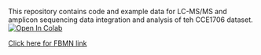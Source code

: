This repository contains code and example data for LC-MS/MS and amplicon sequencing data integration and analysis of teh CCE1706 dataset.
[![Open In Colab](https://colab.research.google.com/assets/colab-badge.svg)](https://colab.research.google.com/github/Functional-Metabolomics-Lab/CCE_Data-Analysis/blob/main/)

[Click here for FBMN link](https://gnps.ucsd.edu/ProteoSAFe/status.jsp?task=be9f2757d99148cc952bb5237096c7fd)
